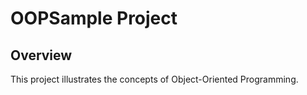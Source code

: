 # OOPSample Project

## Overview
This project illustrates the concepts of Object-Oriented Programming.
